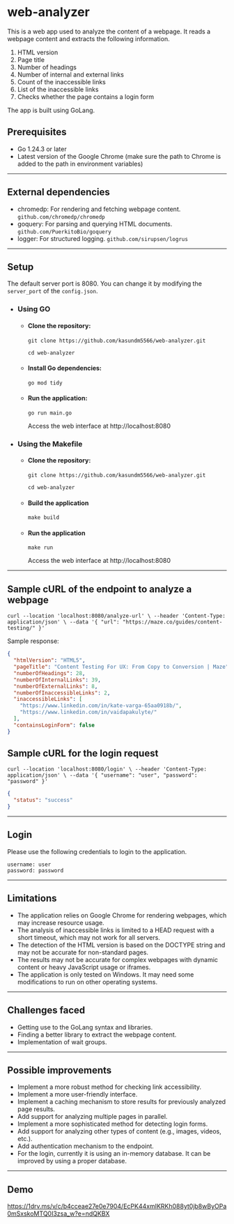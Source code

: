 # web-analyzer

This is a web app used to analyze the content of a webpage.
It reads a webpage content and extracts the following information.

1. HTML version
2. Page title
3. Number of headings
4. Number of internal and external links
5. Count of the inaccessible links
6. List of the inaccessible links
7. Checks whether the page contains a login form

The app is built using GoLang.

## Prerequisites

- Go 1.24.3 or later
- Latest version of the Google Chrome (make sure the path to Chrome is added to the path in environment variables)

---

## External dependencies

- chromedp: For rendering and fetching webpage content. `github.com/chromedp/chromedp`
- goquery: For parsing and querying HTML documents. `github.com/PuerkitoBio/goquery`
- logger: For structured logging. `github.com/sirupsen/logrus`

---

## Setup

The default server port is 8080. You can change it by modifying the `server_port` of the `config.json`.

* ### Using GO

    * #### Clone the repository:

      `git clone https://github.com/kasundm5566/web-analyzer.git`

      `cd web-analyzer`

    * #### Install Go dependencies:

      `go mod tidy`

    * #### Run the application:

      `go run main.go`

      Access the web interface at http://localhost:8080

* ### Using the Makefile

    * #### Clone the repository:

      `git clone https://github.com/kasundm5566/web-analyzer.git`

      `cd web-analyzer`

    * #### Build the application

      `make build`

    * #### Run the application

      `make run`

      Access the web interface at http://localhost:8080

---

## Sample cURL of the endpoint to analyze a webpage

`curl --location 'localhost:8080/analyze-url' \
--header 'Content-Type: application/json' \
--data '{
    "url": "https://maze.co/guides/content-testing/"
}'`

Sample response:

```json
{
  "htmlVersion": "HTML5",
  "pageTitle": "Content Testing For UX: From Copy to Conversion | Maze",
  "numberOfHeadings": 28,
  "numberOfInternalLinks": 39,
  "numberOfExternalLinks": 8,
  "numberOfInaccessibleLinks": 2,
  "inaccessibleLinks": [
    "https://www.linkedin.com/in/kate-varga-65aa0918b/",
    "https://www.linkedin.com/in/vaidapakulyte/"
  ],
  "containsLoginForm": false
}
```

## Sample cURL for the login request

`curl --location 'localhost:8080/login' \
--header 'Content-Type: application/json' \
--data '{
    "username": "user",
    "password": "password"
}'`

```json
{
  "status": "success"
}
```

---

## Login

Please use the following credentials to login to the application.

```text
username: user
password: password
```

---

## Limitations

- The application relies on Google Chrome for rendering webpages, which may increase resource usage.
- The analysis of inaccessible links is limited to a HEAD request with a short timeout, which may not work for all
  servers.
- The detection of the HTML version is based on the DOCTYPE string and may not be accurate for non-standard pages.
- The results may not be accurate for complex webpages with dynamic content or heavy JavaScript usage or iframes.
- The application is only tested on Windows. It may need some modifications to run on other operating systems.

---

## Challenges faced

- Getting use to the GoLang syntax and libraries.
- Finding a better library to extract the webpage content.
- Implementation of wait groups.

---

## Possible improvements

- Implement a more robust method for checking link accessibility.
- Implement a more user-friendly interface.
- Implement a caching mechanism to store results for previously analyzed page results.
- Add support for analyzing multiple pages in parallel.
- Implement a more sophisticated method for detecting login forms.
- Add support for analyzing other types of content (e.g., images, videos, etc.).
- Add authentication mechanism to the endpoint.
- For the login, currently it is using an in-memory database. It can be improved by using a proper database.

---

## Demo

https://1drv.ms/v/c/b4cceae27e0e7904/EcPK44xmIKRKh088yt0jb8wByOPa0mSxskoMTQ0I3zsa_w?e=ndQKBX